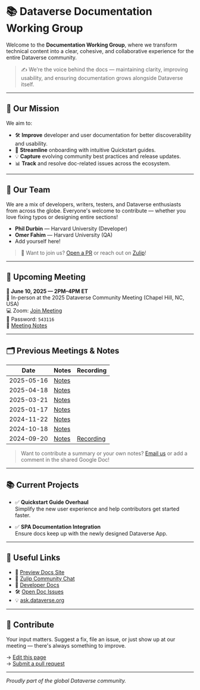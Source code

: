 # 📚 Dataverse Documentation Working Group

Welcome to the **Documentation Working Group**, where we transform technical content into a clear, cohesive, and collaborative experience for the entire Dataverse community.

> ✍️ We’re the voice behind the docs — maintaining clarity, improving usability, and ensuring documentation grows alongside Dataverse itself.

---

## 🎯 Our Mission

We aim to:

- 🛠️ **Improve** developer and user documentation for better discoverability and usability.
- 🚀 **Streamline** onboarding with intuitive Quickstart guides.
- 💡 **Capture** evolving community best practices and release updates.
- 📊 **Track** and resolve doc-related issues across the ecosystem.

---

## 👥 Our Team

We are a mix of developers, writers, testers, and Dataverse enthusiasts from across the globe. Everyone's welcome to contribute — whether you love fixing typos or designing entire sections!

- **Phil Durbin** — Harvard University (Developer)
- **Omer Fahim** — Harvard University (QA)
- Add yourself here!

> 🫶 Want to join us? [Open a PR](https://github.com/gdcc/www.gdcc.io) or reach out on [Zulip](https://dataverse.zulipchat.com/#narrow/channel/446770-docs)!

---

## 📅 Upcoming Meeting

**📆 June 10, 2025 — 2PM–4PM ET**  
📍 In-person at the 2025 Dataverse Community Meeting (Chapel Hill, NC, USA)  
💻 Zoom: [Join Meeting](https://harvard.zoom.us/j/98501167797?pwd=iE0T6TQqT6EK1jYFaXiWJfMbL029yD.1)  
🔐 Password: `543116`  
📝 [Meeting Notes](https://docs.google.com/document/d/1DVZuwClSgPTcIiLYOTbhlHhOqcj6moE3/edit?usp=drive_link&ouid=112670259962851928741&rtpof=true&sd=true) 

---

## 🗂️ Previous Meetings & Notes

| Date        | Notes           | Recording      |
|-------------|------------------|----------------|
| 2025-05-16  | [Notes](https://docs.google.com/document/d/1YQmixOt1E-hGWqDlTbjIkIu9zNKbm0db/edit?usp=drive_link&ouid=112670259962851928741&rtpof=true&sd=true)       |                |
| 2025-04-18  | [Notes](https://docs.google.com/document/d/1Orv0sPTpGyuPVYnvDVuvWQe39FnxZg4S/edit?usp=drive_link&ouid=112670259962851928741&rtpof=true&sd=true)       |                |
| 2025-03-21  | [Notes](https://docs.google.com/document/d/1AuGT-mGq9ssOCrHRRgQdcSVz2XbAD-qECXwBHCgMo7E/edit?usp=drive_link)       |                |
| 2025-01-17  | [Notes](https://docs.google.com/document/d/1o_gjFaFpl62V8SJSbeL8V_h2-JAHrrrS48jyImU-A7c/edit?usp=drive_link)       |                |
| 2024-11-22  | [Notes](https://docs.google.com/document/d/1oP3v0iHBDIsvrkPWOr524sdweCv9nfOsb6KWA-oojXo/edit?usp=drive_link)       |                |
| 2024-10-18  | [Notes](https://docs.google.com/document/d/1O1v9aMSCNe9ak2_Md2plfaJw42XJuIrb7l1-sSg4hus/edit?usp=drive_link)       |                |
| 2024-09-20  | [Notes](https://docs.google.com/document/d/1wUpmkOfQICuPQPbITqJ2oZSD2cSJBdHioEsaLck6_Es/edit?usp=drive_link)       | [Recording](#) |

> Want to contribute a summary or your own notes? [Email us](mailto:docs@dataverse.org) or add a comment in the shared Google Doc!

---

## 📚 Current Projects

- ✅ **Quickstart Guide Overhaul**  
  Simplify the new user experience and help contributors get started faster.
  
- ✅ **SPA Documentation Integration**  
  Ensure docs keep up with the newly designed Dataverse App.

---

## 🔗 Useful Links

- 📘 [Preview Docs Site](https://preview.guides.gdcc.io/)
- 💬 [Zulip Community Chat](https://dataverse.zulipchat.com)
- 🧪 [Developer Docs](https://guides.dataverse.org/en/latest/)
- 🛠️ [Open Doc Issues](https://github.com/IQSS/dataverse/issues?q=is%3Aissue+label%3Adocumentation)
- 💡 [ask.dataverse.org](https://ask.dataverse.org)

---

## 🤝 Contribute

Your input matters. Suggest a fix, file an issue, or just show up at our meeting — there's always something to improve.

→ [Edit this page](https://github.com/gdcc/www.gdcc.io/edit/main/source/working-groups/documentation.md)  
→ [Submit a pull request](https://github.com/gdcc/www.gdcc.io/pulls)

---

*Proudly part of the global Dataverse community.*
